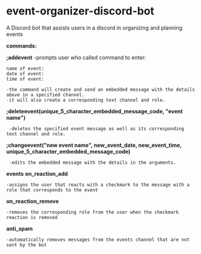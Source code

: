 # event-organizer-discord-bot
A Discord bot that assists users in a discord in organizing and planning events





**commands:**

**;addevent**
  -prompts user who called command to enter:
  
  
  
    name of event:
    date of event:
    time of event:
    
    -the command will create and send an embedded message with the details above in a specified channel.
    -it will also create a corresponding text channel and role.
    
**;deleteevent(unique_5_character_embedded_message_code, "event name")**
  
  
     -deletes the specified event message as well as its corresponding text channel and role.
  
**;changeevent("new event name", new_event_date, new_event_time, unique_5_character_embedded_message_code)**



     -edits the embedded message with the details in the arguments.
  
**events**
  **on_reaction_add**
  
  
    -assigns the user that reacts with a checkmark to the message with a role that corresponds to the event
    
 **on_reaction_remove**
 
    -removes the corresponding role from the user when the checkmark reaction is removed
    
 **anti_spam**
    
    -automatically removes messages from the events channel that are not sent by the bot
  
